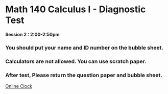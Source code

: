 # Math 140 Calculus I - Diagnostic Test
  

**Session 2 : 2:00-2:50pm**

### You should put your name and ID number on the bubble sheet.  

### Calculators are not allowed. You can use scratch paper.      

### After test, Please return the question paper and bubble sheet.

[Online Clock](https://time.is/)
